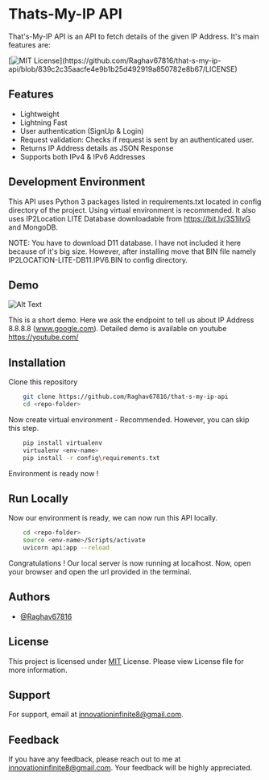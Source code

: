 
# Thats-My-IP API

That's-My-IP API is an API to fetch details of the given IP Address. It's main features are:

[![MIT License](https://img.shields.io/apm/l/atomic-design-ui.svg?)](https://github.com/Raghav67816/that-s-my-ip-api/blob/839c2c35aacfe4e9b1b25d492919a850782e8b67/LICENSE)

## Features

- Lightweight
- Lightning Fast
- User authentication (SignUp & Login)
- Request validation: Checks if request is sent by an authenticated user.
- Returns IP Address details as JSON Response
- Supports both IPv4 & IPv6 Addresses


## Development Environment

This API uses Python 3 packages listed in requirements.txt located in config directory of the project.
Using virtual environment is recommended. It also uses IP2Location LITE Database downloadable from https://bit.ly/3S1ilvG and MongoDB.

NOTE: You have to download D11 database. I have not included it here because of it's big size. However, after installing move that BIN file namely IP2LOCATION-LITE-DB11.IPV6.BIN to config directory.


## Demo

![Alt Text](https://github.com/Raghav67816/that-s-my-ip-api/blob/c383c62db1c727805d8aa7980f39395866b7941e/extras/demo.gif)

This is a short demo. Here we ask the endpoint to tell us about IP Address 8.8.8.8 (www.google.com). Detailed demo is available on youtube https://youtube.com/
## Installation

Clone this repository

```bash
    git clone https://github.com/Raghav67816/that-s-my-ip-api
    cd <repo-folder>
```

Now create virtual environment - Recommended. However, you can skip this step.

```bash
    pip install virtualenv
    virtualenv <env-name>
    pip install -r config\requirements.txt
```

Environment is ready now !
## Run Locally

Now our environment is ready, we can now run this API locally.
```bash
    cd <repo-folder>
    source <env-name>/Scripts/activate
    uvicorn api:app --reload
```

Congratulations ! Our local server is now running at localhost. Now, open your browser and open the url provided in the terminal.

## Authors

- [@Raghav67816](https://github.com/Raghav67816)


## License

This project is licensed under [MIT](https://github.com/Raghav67816/that-s-my-ip-api/blob/839c2c35aacfe4e9b1b25d492919a850782e8b67/LICENSE) License. Please view License file for more information.



## Support

For support, email at innovationinfinite8@gmail.com.


## Feedback

If you have any feedback, please reach out to me at innovationinfinite8@gmail.com. Your feedback will be highly appreciated.

